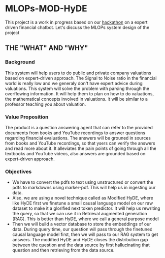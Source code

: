 # MLOPs-MOD-HyDE

This project is a work in progress based on our [hackathon](https://github.com/Athe-kunal/AD-Finance-Agent) on a expert driven financial chatbot. Let's discuss the MLOPs system design of the project

## THE "WHAT" AND "WHY"

### Background
This system will help users to do public and private company valuations based on expert-driven approach. The Signal to Noise ratio in the financial world is really low and we generaly don't have expert advice during valuations. This system will solve the problem with parsing through the overflowing information. It will help them to plan on how to do valuations, the mathematical concepts involved in valuations. It will be similar to a professor teaching you about valuation.


### Value Proposition
The product is a question answering agent that can refer to the provided documents from books and YouTube recordings to answer questions regarding financial evaluations. The answers will be grouned in sources from books and YouTube recordings, so that ysers can verify the answers and read more about it. It alleviates the pain points of going through all the textbooks and YouTube videos, also answers are grounded based on expert-driven approach.

### Objectives
* We have to convert the pdfs to text using unstructured or convert the pdfs to markdowns using marker-pdf. This will help us in ingesting our data.
* Also, we are using a novel technique called as Modified HyDE, where like HyDE first we finetune a small causal language model on our raw dataset to make it a glorified next token predictor. It will help us rewriting the query, so that we can use it in Retrieval augmented generation (RAG). This is better than HyDE, where we call a general purpose model
* Then we will build a vector database to store the embeddings of our data. During query time, our question will pass through the finetuned causal language model first, then we will pass to our RAG system to get answers. The modified HyDE and HyDE closes the distribution gap between the question and the data source by first hallucinating that question and then retrieving from the data source.  